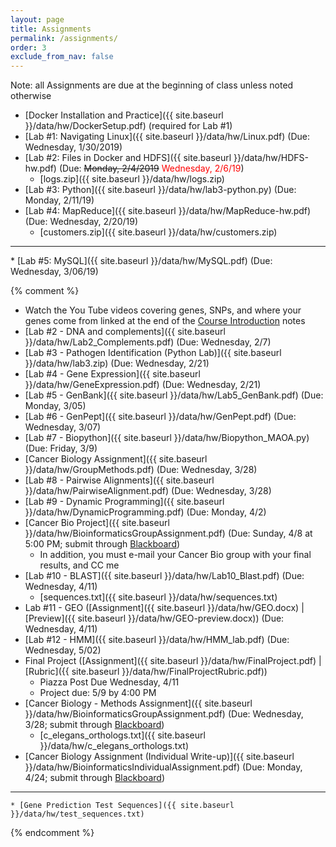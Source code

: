 ```yaml
---
layout: page
title: Assignments 
permalink: /assignments/
order: 3
exclude_from_nav: false
---
```


Note: all Assignments are due at the beginning of class unless noted otherwise

* [Docker Installation and Practice]({{ site.baseurl }}/data/hw/DockerSetup.pdf) (required for Lab #1)  
* [Lab #1: Navigating Linux]({{ site.baseurl }}/data/hw/Linux.pdf) (Due: Wednesday, 1/30/2019) 
* [Lab #2: Files in Docker and HDFS]({{ site.baseurl }}/data/hw/HDFS-hw.pdf) (Due: <strike>Monday, 2/4/2019</strike><span style = "color:red"> Wednesday, 2/6/19</span>)
    * [logs.zip]({{ site.baseurl }}/data/hw/logs.zip)
* [Lab #3: Python]({{ site.baseurl }}/data/hw/lab3-python.py) (Due: Monday, 2/11/19)
* [Lab #4: MapReduce]({{ site.baseurl }}/data/hw/MapReduce-hw.pdf) (Due: Wednesday, 2/20/19)
    * [customers.zip]({{ site.baseurl }}/data/hw/customers.zip)
<hr>
* [Lab #5: MySQL]({{ site.baseurl }}/data/hw/MySQL.pdf) (Due: Wednesday, 3/06/19)


{% comment %}
* Watch the You Tube videos covering genes, SNPs, and where your genes come from linked at the end of the <a href = "../notes/">Course Introduction</a> notes
* [Lab #2 - DNA and complements]({{ site.baseurl }}/data/hw/Lab2_Complements.pdf) (Due: Wednesday, 2/7) 
* [Lab #3 - Pathogen Identification (Python Lab)]({{ site.baseurl }}/data/hw/lab3.zip) (Due: Wednesday, 2/21) 
* [Lab #4 - Gene Expression]({{ site.baseurl }}/data/hw/GeneExpression.pdf) (Due: Wednesday, 2/21) 
* [Lab #5 - GenBank]({{ site.baseurl }}/data/hw/Lab5_GenBank.pdf) (Due: Monday, 3/05) 
* [Lab #6 - GenPept]({{ site.baseurl }}/data/hw/GenPept.pdf) (Due: Wednesday, 3/07) 
* [Lab #7 - Biopython]({{ site.baseurl }}/data/hw/Biopython_MAOA.py) (Due: Friday, 3/9) 
* [Cancer Biology Assignment]({{ site.baseurl }}/data/hw/GroupMethods.pdf) (Due: Wednesday, 3/28) 
* [Lab #8 - Pairwise Alignments]({{ site.baseurl }}/data/hw/PairwiseAlignment.pdf) (Due: Wednesday, 3/28) 
* [Lab #9 - Dynamic Programming]({{ site.baseurl }}/data/hw/DynamicProgramming.pdf) (Due: Monday, 4/2) 
* [Cancer Bio Project]({{ site.baseurl }}/data/hw/BioinformaticsGroupAssignment.pdf) (Due: Sunday, 4/8 at 5:00 PM; submit through [Blackboard](http://easternct.blackboard.com))
    * In addition, you must e-mail your Cancer Bio group with your final results, and CC me 
* [Lab #10 - BLAST]({{ site.baseurl }}/data/hw/Lab10_Blast.pdf) (Due: Wednesday, 4/11) 
    * [sequences.txt]({{ site.baseurl }}/data/hw/sequences.txt) 
* Lab #11 - GEO ([Assignment]({{ site.baseurl }}/data/hw/GEO.docx) |
[Preview]({{ site.baseurl }}/data/hw/GEO-preview.docx)) (Due: Wednesday, 4/11)
* [Lab #12 - HMM]({{ site.baseurl }}/data/hw/HMM_lab.pdf) (Due: Wednesday, 5/02)
* Final Project ([Assignment]({{ site.baseurl }}/data/hw/FinalProject.pdf) | 
[Rubric]({{ site.baseurl }}/data/hw/FinalProjectRubric.pdf))
    * Piazza Post Due Wednesday, 4/11
    * Project due: 5/9 by 4:00 PM
* [Cancer Biology - Methods Assignment]({{ site.baseurl }}/data/hw/BioinformaticsGroupAssignment.pdf) (Due: Wednesday, 3/28; submit through [Blackboard](http://easternct.blackboard.com)) 
	* [c_elegans_orthologs.txt]({{ site.baseurl }}/data/hw/c_elegans_orthologs.txt) 
* [Cancer Biology Assignment (Individual Write-up)]({{ site.baseurl }}/data/hw/BioinformaticsIndividualAssignment.pdf) (Due: Monday, 4/24; submit through [Blackboard](http://easternct.blackboard.com)) 

***
	* [Gene Prediction Test Sequences]({{ site.baseurl }}/data/hw/test_sequences.txt)  
{% endcomment %}
